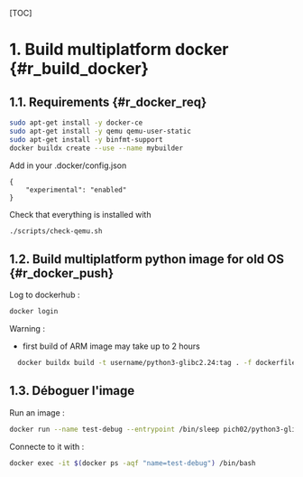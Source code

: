 [TOC]

# 1. Build multiplatform docker  {#r_build_docker} ###

## 1.1. Requirements  {#r_docker_req} ####

```bash
sudo apt-get install -y docker-ce
sudo apt-get install -y qemu qemu-user-static
sudo apt-get install -y binfmt-support
docker buildx create --use --name mybuilder
```

Add in your .docker/config.json

```
{
    "experimental": "enabled"
}
```

Check that everything is installed with

```bash
./scripts/check-qemu.sh
```

## 1.2. Build multiplatform python image for old OS {#r_docker_push} ###

Log to dockerhub :

```bash
docker login
```

Warning :

- first build of ARM image may take up to 2 hours

```bash
  docker buildx build -t username/python3-glibc2.24:tag . -f dockerfiles/python-build.dockerfile --progress=plain --platform=linux/amd64,linux/arm/v7,linux/arm64 --push
```

## 1.3. Déboguer l'image ####

Run an image :

```bash
docker run --name test-debug --entrypoint /bin/sleep pich02/python3-glibc2.24:3.10.12 infinity
```

Connecte to it with :

```bash
docker exec -it $(docker ps -aqf "name=test-debug") /bin/bash